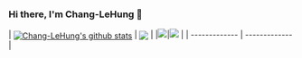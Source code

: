 ### Hi there, I'm Chang-LeHung 👋
| <a href="https://github.com/anuraghazra/github-readme-stats"><img align="center" src="https://github-readme-stats.vercel.app/api?username=Chang-LeHung&show_icons=true&include_all_commits=true&theme=buefy&hide_border=true" alt="Chang-LeHung's github stats" /></a> | <a href="https://github.com/anuraghazra/github-readme-stats"><img align="center" src="https://github-readme-stats.vercel.app/api/top-langs/?username=Chang-LeHung&layout=compact&theme=buefy&hide_border=true" /></a> |
|![](http://github-profile-summary-cards.vercel.app/api/cards/productive-time?username=Chang-LeHung&theme=buefy&utcOffset=8)|![](http://github-profile-summary-cards.vercel.app/api/cards/most-commit-language?username=Chang-LeHung&theme=flag_india) |
| ------------- | ------------- |

<!--
**Chang-LeHung/Chang-LeHung** is a ✨ _special_ ✨ repository because its `README.md` (this file) appears on your GitHub profile.

Here are some ideas to get you started:

- 🔭 I’m currently working on ...
- 🌱 I’m currently learning ...
- 👯 I’m looking to collaborate on ...
- 🤔 I’m looking for help with ...
- 💬 Ask me about ...
- 📫 How to reach me: ...
- 😄 Pronouns: ...
- ⚡ Fun fact: ...
-->
